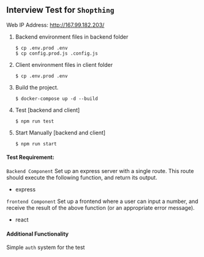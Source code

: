 ##  Interview Test for `Shopthing`

Web IP Address: http://167.99.182.203/

1. Backend environment files in backend folder
    ```code
    $ cp .env.prod .env
    $ cp config.prod.js .config.js
    ```
2. Client environment files in client folder
    ```code
    $ cp .env.prod .env
    ```
3. Build the project.
    ```code
    $ docker-compose up -d --build
    ```
4. Test [backend and client]
    ```
    $ npm run test
    ```
5. Start Manually [backend and client]
    ```
    $ npm run start
    ```

#### Test Requirement:

`Backend Component`
Set up an express server with a single route. This
route should execute the following function, and
return its output.

* express

`frontend Component`
Set up a frontend where a user can input a number, and
receive the result of the above function (or an
appropriate error message).

* react

#### Additional Functionality
Simple `auth` system for the test